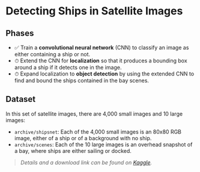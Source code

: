 # Detecting Ships in Satellite Images

## Phases
- ✅ Train a **convolutional neural network** (CNN) to classify an image as either containing a ship or not.
- ⏱ Extend the CNN for **localization** so that it produces a bounding box around a ship if it detects one in the image.
- ⏱ Expand localization to **object detection** by using the extended CNN to find and bound the ships contained in the bay scenes.

## Dataset
In this set of satellite images, there are 4,000 small images and 10 large images:
- `archive/shipsnet`: Each of the 4,000 small images is an 80x80 RGB image, either of a ship or of a background with no ship.
- `archive/scenes`: Each of the 10 large images is an overhead snapshot of a bay, where ships are either sailing or docked.
> *Details and a download link can be found on [Kaggle](https://www.kaggle.com/datasets/rhammell/ships-in-satellite-imagery).*
